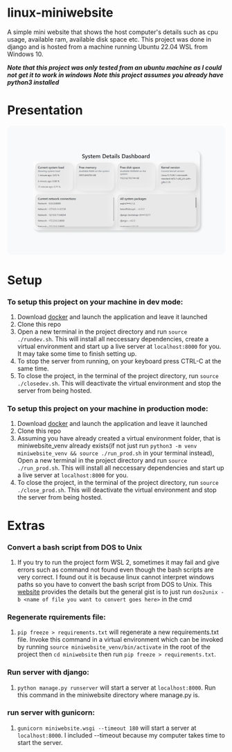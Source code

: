 # linux-miniwebsite

A simple mini website that shows the host computer's details such as cpu usage, available ram, available disk space etc.
This project was done in django and is hosted from a machine running Ubuntu 22.04 WSL from Windows 10.

***Note that this project was only tested from an ubuntu machine as I could not get it to work in windows***
***Note this project assumes you already have python3 installed***

# Presentation
![presentation](images/presentation.png "presentation")

# Setup

### To setup this project on your machine in dev mode:
1. Download <a href="https://www.docker.com/">docker</a> and launch the application and leave it launched
2. Clone this repo
3. Open a new terminal in the project directory and run ```source ./rundev.sh```. This will install all neccessary dependencies, create a virtual environment and start up a live server at ```localhost:8000``` for you. It may take some time to finish setting up.
4. To stop the server from running, on your keyboard press CTRL-C at the same time.
5. To close the project, in the terminal of the project directory, run ```source ./closedev.sh```. This will deactivate the virtual environment and stop the server from being hosted.

### To setup this project on your machine in production mode:

1. Download <a href="https://www.docker.com/">docker</a> and launch the application and leave it launched
2. Clone this repo
3. Assuming you have already created a virtual environment folder, that is miniwebsite_venv already exists(if not just run ```python3 -m venv miniwebsite_venv && source ./run_prod.sh``` in your terminal instead), Open a new terminal in the project directory and run ```source ./run_prod.sh```. This will install all neccessary dependencies and start up a live server at ```localhost:8000``` for you.
4. To close the project, in the terminal of the project directory, run ```source ./close_prod.sh```. This will deactivate the virtual environment and stop the server from being hosted.

# Extras
### Convert a bash script from DOS to Unix
1. If you try to run the project form WSL 2, sometimes it may fail and give errors such as command not found even though the bash scripts are very correct. I found out it is because linux cannot interpret windows paths so you have to convert the bash script from DOS to Unix. This <a href="https://phoenixnap.com/kb/convert-dos-to-unix#:~:text=one%2Dliner%20command-,Option%201%3A%20Converting%20DOS%20to%20UNIX%20with%20dos2unix%20Command,to%20use%20the%20dos2unix%20tool.&text=The%20command%20converts%20the%20file,attribute%20before%20the%20file%20name.">website</a> provides the details but the general gist is to just run  ```dos2unix -b <name of file you want to convert goes here>``` in the cmd


### Regenerate rquirements file:
1. ```pip freeze > requirements.txt``` will regenerate a new requirements.txt file. Invoke this command in a virtual environment which can be invoked by running ```source miniwebsite_venv/bin/activate``` in the root of the project then ```cd miniwebsite``` then run ```pip freeze > requirements.txt```.

### Run server with django:
1. ```python manage.py runserver``` will start a server at ```localhost:8000```. Run this command in the miniwebsite directory where manage.py is.

### run server with gunicorn:
1. ```gunicorn miniwebsite.wsgi --timeout 180``` will start a server at ```localhost:8000```. I included --timeout because my computer takes time to start the server.
